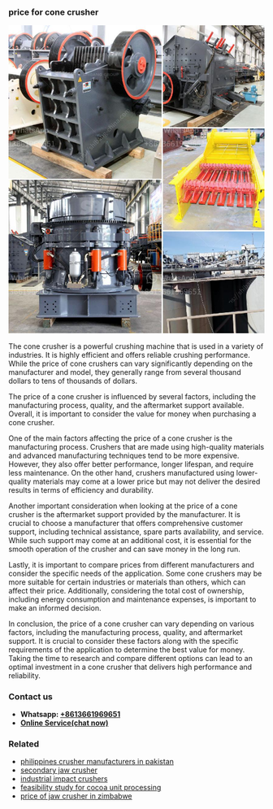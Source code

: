 <h3>price for cone crusher</h3><img src='1708322810.jpg' alt=''><p>The cone crusher is a powerful crushing machine that is used in a variety of industries. It is highly efficient and offers reliable crushing performance. While the price of cone crushers can vary significantly depending on the manufacturer and model, they generally range from several thousand dollars to tens of thousands of dollars.</p><p>The price of a cone crusher is influenced by several factors, including the manufacturing process, quality, and the aftermarket support available. Overall, it is important to consider the value for money when purchasing a cone crusher.</p><p>One of the main factors affecting the price of a cone crusher is the manufacturing process. Crushers that are made using high-quality materials and advanced manufacturing techniques tend to be more expensive. However, they also offer better performance, longer lifespan, and require less maintenance. On the other hand, crushers manufactured using lower-quality materials may come at a lower price but may not deliver the desired results in terms of efficiency and durability.</p><p>Another important consideration when looking at the price of a cone crusher is the aftermarket support provided by the manufacturer. It is crucial to choose a manufacturer that offers comprehensive customer support, including technical assistance, spare parts availability, and service. While such support may come at an additional cost, it is essential for the smooth operation of the crusher and can save money in the long run.</p><p>Lastly, it is important to compare prices from different manufacturers and consider the specific needs of the application. Some cone crushers may be more suitable for certain industries or materials than others, which can affect their price. Additionally, considering the total cost of ownership, including energy consumption and maintenance expenses, is important to make an informed decision.</p><p>In conclusion, the price of a cone crusher can vary depending on various factors, including the manufacturing process, quality, and aftermarket support. It is crucial to consider these factors along with the specific requirements of the application to determine the best value for money. Taking the time to research and compare different options can lead to an optimal investment in a cone crusher that delivers high performance and reliability.</p><h3>Contact us</h3><ul><li><strong>Whatsapp:&nbsp;<a href="https://wa.me/8613661969651">+8613661969651</a></strong></li><li><a href="https://swt.shibang-china.com/?git&amp;zhl&amp;price for cone crusher"><strong>Online Service(chat now)</strong></a></li></ul><h3>Related</h3><ul><li><a href='philippines crusher manufacturers in pakistan.md'>philippines crusher manufacturers in pakistan</a></li><li><a href='secondary jaw crusher.md'>secondary jaw crusher</a></li><li><a href='industrial impact crushers.md'>industrial impact crushers</a></li><li><a href='feasibility study for cocoa unit processing.md'>feasibility study for cocoa unit processing</a></li><li><a href='price of jaw crusher in zimbabwe.md'>price of jaw crusher in zimbabwe</a></li></ul>